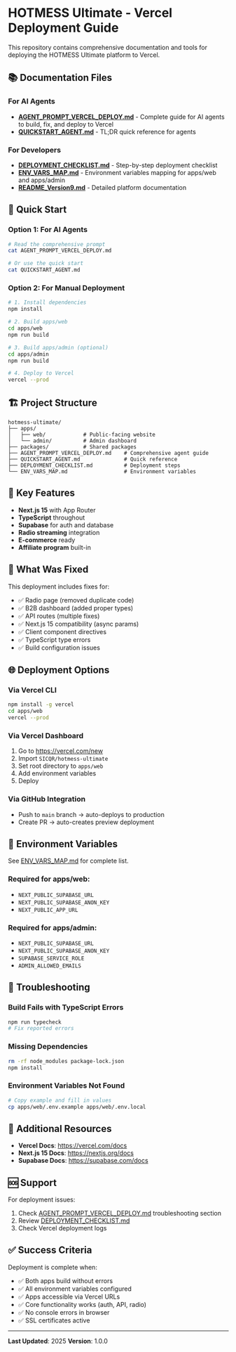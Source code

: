 # HOTMESS Ultimate - Vercel Deployment Guide

This repository contains comprehensive documentation and tools for deploying the HOTMESS Ultimate platform to Vercel.

## 📚 Documentation Files

### For AI Agents
- **[AGENT_PROMPT_VERCEL_DEPLOY.md](./AGENT_PROMPT_VERCEL_DEPLOY.md)** - Complete guide for AI agents to build, fix, and deploy to Vercel
- **[QUICKSTART_AGENT.md](./QUICKSTART_AGENT.md)** - TL;DR quick reference for agents

### For Developers
- **[DEPLOYMENT_CHECKLIST.md](./DEPLOYMENT_CHECKLIST.md)** - Step-by-step deployment checklist
- **[ENV_VARS_MAP.md](./ENV_VARS_MAP.md)** - Environment variables mapping for apps/web and apps/admin
- **[README_Version9.md](./README_Version9.md)** - Detailed platform documentation

## 🚀 Quick Start

### Option 1: For AI Agents
```bash
# Read the comprehensive prompt
cat AGENT_PROMPT_VERCEL_DEPLOY.md

# Or use the quick start
cat QUICKSTART_AGENT.md
```

### Option 2: For Manual Deployment

```bash
# 1. Install dependencies
npm install

# 2. Build apps/web
cd apps/web
npm run build

# 3. Build apps/admin (optional)
cd apps/admin
npm run build

# 4. Deploy to Vercel
vercel --prod
```

## 🏗️ Project Structure

```
hotmess-ultimate/
├── apps/
│   ├── web/            # Public-facing website
│   └── admin/          # Admin dashboard
├── packages/           # Shared packages
├── AGENT_PROMPT_VERCEL_DEPLOY.md    # Comprehensive agent guide
├── QUICKSTART_AGENT.md              # Quick reference
├── DEPLOYMENT_CHECKLIST.md          # Deployment steps
└── ENV_VARS_MAP.md                  # Environment variables
```

## 🔑 Key Features

- **Next.js 15** with App Router
- **TypeScript** throughout
- **Supabase** for auth and database
- **Radio streaming** integration
- **E-commerce** ready
- **Affiliate program** built-in

## 📝 What Was Fixed

This deployment includes fixes for:
- ✅ Radio page (removed duplicate code)
- ✅ B2B dashboard (added proper types)
- ✅ API routes (multiple fixes)
- ✅ Next.js 15 compatibility (async params)
- ✅ Client component directives
- ✅ TypeScript type errors
- ✅ Build configuration issues

## 🌐 Deployment Options

### Via Vercel CLI
```bash
npm install -g vercel
cd apps/web
vercel --prod
```

### Via Vercel Dashboard
1. Go to https://vercel.com/new
2. Import `SICQR/hotmess-ultimate`
3. Set root directory to `apps/web`
4. Add environment variables
5. Deploy

### Via GitHub Integration
- Push to `main` branch → auto-deploys to production
- Create PR → auto-creates preview deployment

## 🔧 Environment Variables

See [ENV_VARS_MAP.md](./ENV_VARS_MAP.md) for complete list.

### Required for apps/web:
- `NEXT_PUBLIC_SUPABASE_URL`
- `NEXT_PUBLIC_SUPABASE_ANON_KEY`
- `NEXT_PUBLIC_APP_URL`

### Required for apps/admin:
- `NEXT_PUBLIC_SUPABASE_URL`
- `NEXT_PUBLIC_SUPABASE_ANON_KEY`
- `SUPABASE_SERVICE_ROLE`
- `ADMIN_ALLOWED_EMAILS`

## 🐛 Troubleshooting

### Build Fails with TypeScript Errors
```bash
npm run typecheck
# Fix reported errors
```

### Missing Dependencies
```bash
rm -rf node_modules package-lock.json
npm install
```

### Environment Variables Not Found
```bash
# Copy example and fill in values
cp apps/web/.env.example apps/web/.env.local
```

## 📖 Additional Resources

- **Vercel Docs**: https://vercel.com/docs
- **Next.js 15 Docs**: https://nextjs.org/docs
- **Supabase Docs**: https://supabase.com/docs

## 🆘 Support

For deployment issues:
1. Check [AGENT_PROMPT_VERCEL_DEPLOY.md](./AGENT_PROMPT_VERCEL_DEPLOY.md) troubleshooting section
2. Review [DEPLOYMENT_CHECKLIST.md](./DEPLOYMENT_CHECKLIST.md)
3. Check Vercel deployment logs

## ✅ Success Criteria

Deployment is complete when:
- ✅ Both apps build without errors
- ✅ All environment variables configured
- ✅ Apps accessible via Vercel URLs
- ✅ Core functionality works (auth, API, radio)
- ✅ No console errors in browser
- ✅ SSL certificates active

---

**Last Updated**: 2025
**Version**: 1.0.0
